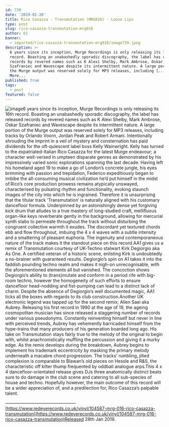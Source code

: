 ```yaml
---
id: 739
date: '2019-01-20'
title: Rico Casazza - Transmutation (MRG016) - Loose Lips
type: post
slug: rico-casazza-transmutation-mrg016
author: 61
banner:
  - imported/rico-casazza-transmutation-mrg016/image739.jpeg
description: >-
  6 years since its inception, Murge Recordings is only releasing its 16th
  record. Boasting an unabashedly sporadic discography, the label has released
  records by revered names such as K Alexi Shelby, Mark Ambrose, Oskar
  Szafraniec and Wavescape despite its intermittent nature. A large portion of
  the Murge output was reserved solely for MP3 releases, including [...]Read
  More...
published: true
tags:
  - post
featured: false
---
```

![image](../imported/rico-casazza-transmutation-mrg016/image739.jpeg)6 years since its inception, Murge Recordings is only releasing its 16th record. Boasting an unabashedly sporadic discography, the label has released records by revered names such as K Alexi Shelby, Mark Ambrose, Oskar Szafraniec and Wavescape despite its intermittent nature. A large portion of the Murge output was reserved solely for MP3 releases, including tracks by Orlando Voorn, Jordan Peak and Robert Armani. Intentionally shrouding the imprint in a veil of mystery and consternation has paid dividends for the oft-quiescent label boss Kelly Wainwright. Kelly has turned to the expatriated-Italian Rico Casazza for the latest Murge endeavour; a character well-versed in umpteen disparate genres as demonstrated by his impressively varied sonic explorations spanning the last decade. Having left his homeland aged 19 to make a go of London’s concrete jungle, his eyes brimming with passion and trepidation, Federico expeditiously began to imbibe the all-consuming musical civilization he’d put himself in the midst of.Rico’s core production prowess remains atypically unswayed, characterised by pulsating rhythm and functionality, evoking staunch images of the city into which he is ingrained. Therefore it is unsurprising that the titular track ‘Transmutation’ is naturally aligned with his customary dancefloor formula. Underpinned by an astonishingly dense yet forgiving kick drum that alludes to a true mastery of long-studied craft, mellifluous organ-like keys reverberate gently in the background, allowing for mercurial synth stabs to permeate throughout the track without disturbing the congruent collective warmth it exudes. The discordant yet textured chords ebb and flow throughout, imbuing the 4 x 4 waves with a subtle intensity and a smattering of pleasant euphoria. The ingenuity and contemporaneous nature of the track makes it the standout piece on this record.AA1 gives us a remix of Transmutation courtesy of UK-Techno stalwart Kirk Degiorgio aka As One. A certified veteran of a historic scene, enlisting Kirk is undoubtedly a no-brainer with guaranteed results. Degiorgio’s spin on A1 takes it into the faddish pounding techno realm and makes it nigh-on unrecognisable, with the aforementioned elements all but vanished. The concoction shows Degiorgio’s ability to (trans)mutate and conform in a period rife with big-room techno, however the homogeneity of such efforts to ensure dancefloor head-nodding and fist-pumping can lead to a distinct lack of charm. Despite the absence of Degiorgio’s well documented magic, AA1 ticks all the boxes with regards to its club construction.Another UK electronic legend was tapped up for the second remix; Allen Saei aka Aubrey. Releasing his first record in 1990 at the age of 19, the ageing cosmopolitan musician has since released a staggering number of records under various pseudonyms. Constantly reinventing himself but never in line with perceived trends, Aubrey has vehemently barricaded himself from the hype-trains that many producers of his generation boarded long ago. His take on Transmutation stays fairly true to the melody of the original to begin with, whilst anachronistically muffling the percussion and giving it a murky edge. As the remix develops during the breakdown, Aubrey begins to implement his trademark eccentricity by masking the primary melody underneath a macabre chord progression. The tracks’ rumbling, jilted complexion is comparable to Blawan’s old pieces on Hessle and R&S, the characteristic off kilter thump frequented by oddball analogue arps.This 4 x 4 dancefloor-orientated release gives DJs three anatomically distinct beats sure to do damage in the club scene and catering to all sub-species of house and techno. Hopefully however, the main outcome of this record will be a wider appreciation of, and a predilection for, Rico Casazza’s palpable talent.

————————————————[](https://www.discogs.com/Aphex-Twin-Collapse-EP/master/1405505)[https://www.redeyerecords.co.uk/vinyl/104587-mrg-016-rico-casazza-transmutation](https://www.redeyerecords.co.uk/vinyl/104587-mrg-016-rico-casazza-transmutation)Released 28th Jan 2019.